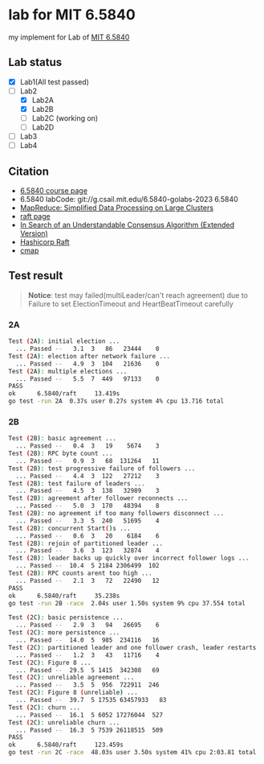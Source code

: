 # lab for MIT 6.5840

my implement for Lab of [MIT 6.5840](https://pdos.csail.mit.edu/6.824/)

## Lab status
- [X] Lab1(All test passed)
- [ ] Lab2
    - [X] Lab2A 
    - [X] Lab2B 
    - [ ] Lab2C (working on)
    - [ ] Lab2D
- [ ] Lab3
- [ ] Lab4

## Citation
- [6.5840 course page](https://pdos.csail.mit.edu/6.824/index.html)
- 6.5840 labCode: git://g.csail.mit.edu/6.5840-golabs-2023 6.5840
- [MapReduce: Simplified Data Processing on Large Clusters](https://research.google/pubs/mapreduce-simplified-data-processing-on-large-clusters/)
- [raft page](https://raft.github.io/)
- [In Search of an Understandable Consensus Algorithm (Extended Version)](https://raft.github.io/raft.pdf)
- [Hashicorp Raft](https://github.com/hashicorp/raft)
- [cmap](https://github.com/lrita/cmap)

## Test result

> **Notice**: 
test may failed(multiLeader/can't reach agreement) due to 
Failure to set ElectionTimeout and HeartBeatTimeout carefully

### 2A

```bash
Test (2A): initial election ...
  ... Passed --   3.1  3   86   23444    0
Test (2A): election after network failure ...
  ... Passed --   4.9  3  104   21636    0
Test (2A): multiple elections ...
  ... Passed --   5.5  7  449   97133    0
PASS
ok      6.5840/raft     13.419s
go test -run 2A  0.37s user 0.27s system 4% cpu 13.716 total

```
### 2B

```bash
Test (2B): basic agreement ...
  ... Passed --   0.4  3   19    5674    3
Test (2B): RPC byte count ...
  ... Passed --   0.9  3   68  131264   11
Test (2B): test progressive failure of followers ...
  ... Passed --   4.4  3  122   27212    3
Test (2B): test failure of leaders ...
  ... Passed --   4.5  3  138   32989    3
Test (2B): agreement after follower reconnects ...
  ... Passed --   5.0  3  170   48394    8
Test (2B): no agreement if too many followers disconnect ...
  ... Passed --   3.3  5  240   51695    4
Test (2B): concurrent Start()s ...
  ... Passed --   0.6  3   20    6184    6
Test (2B): rejoin of partitioned leader ...
  ... Passed --   3.6  3  123   32874    4
Test (2B): leader backs up quickly over incorrect follower logs ...
  ... Passed --  10.4  5 2184 2306499  102
Test (2B): RPC counts arent too high ...
  ... Passed --   2.1  3   72   22490   12
PASS
ok      6.5840/raft     35.238s
go test -run 2B -race  2.04s user 1.50s system 9% cpu 37.554 total
```

```bash
Test (2C): basic persistence ...
  ... Passed --   2.9  3   94   26695    6
Test (2C): more persistence ...
  ... Passed --  14.0  5  985  234116   16
Test (2C): partitioned leader and one follower crash, leader restarts ...
  ... Passed --   1.2  3   43   11716    4
Test (2C): Figure 8 ...
  ... Passed --  29.5  5 1415  342308   69
Test (2C): unreliable agreement ...
  ... Passed --   3.5  5  956  722911  246
Test (2C): Figure 8 (unreliable) ...
  ... Passed --  39.7  5 17535 63457933   83
Test (2C): churn ...
  ... Passed --  16.1  5 6052 17276044  527
Test (2C): unreliable churn ...
  ... Passed --  16.3  5 7539 26118515  509
PASS
ok      6.5840/raft     123.459s
go test -run 2C -race  48.03s user 3.50s system 41% cpu 2:03.81 total
```
